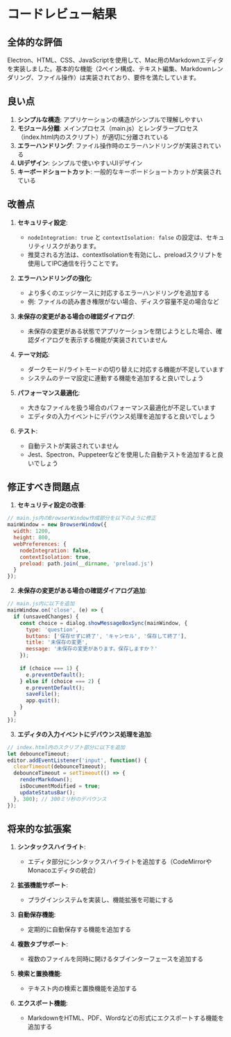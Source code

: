 # コードレビュー結果

## 全体的な評価

Electron、HTML、CSS、JavaScriptを使用して、Mac用のMarkdownエディタを実装しました。基本的な機能（2ペイン構成、テキスト編集、Markdownレンダリング、ファイル操作）は実装されており、要件を満たしています。

## 良い点

1. **シンプルな構造**: アプリケーションの構造がシンプルで理解しやすい
2. **モジュール分離**: メインプロセス（main.js）とレンダラープロセス（index.html内のスクリプト）が適切に分離されている
3. **エラーハンドリング**: ファイル操作時のエラーハンドリングが実装されている
4. **UIデザイン**: シンプルで使いやすいUIデザイン
5. **キーボードショートカット**: 一般的なキーボードショートカットが実装されている

## 改善点

1. **セキュリティ設定**:
   - `nodeIntegration: true` と `contextIsolation: false` の設定は、セキュリティリスクがあります。
   - 推奨される方法は、contextIsolationを有効にし、preloadスクリプトを使用してIPC通信を行うことです。

2. **エラーハンドリングの強化**:
   - より多くのエッジケースに対応するエラーハンドリングを追加する
   - 例: ファイルの読み書き権限がない場合、ディスク容量不足の場合など

3. **未保存の変更がある場合の確認ダイアログ**:
   - 未保存の変更がある状態でアプリケーションを閉じようとした場合、確認ダイアログを表示する機能が実装されていません

4. **テーマ対応**:
   - ダークモード/ライトモードの切り替えに対応する機能が不足しています
   - システムのテーマ設定に連動する機能を追加すると良いでしょう

5. **パフォーマンス最適化**:
   - 大きなファイルを扱う場合のパフォーマンス最適化が不足しています
   - エディタの入力イベントにデバウンス処理を追加すると良いでしょう

6. **テスト**:
   - 自動テストが実装されていません
   - Jest、Spectron、Puppeteerなどを使用した自動テストを追加すると良いでしょう

## 修正すべき問題点

1. **セキュリティ設定の改善**:
```javascript
// main.js内のBrowserWindow作成部分を以下のように修正
mainWindow = new BrowserWindow({
  width: 1200,
  height: 800,
  webPreferences: {
    nodeIntegration: false,
    contextIsolation: true,
    preload: path.join(__dirname, 'preload.js')
  }
});
```

2. **未保存の変更がある場合の確認ダイアログ追加**:
```javascript
// main.js内に以下を追加
mainWindow.on('close', (e) => {
  if (unsavedChanges) {
    const choice = dialog.showMessageBoxSync(mainWindow, {
      type: 'question',
      buttons: ['保存せずに終了', 'キャンセル', '保存して終了'],
      title: '未保存の変更',
      message: '未保存の変更があります。保存しますか？'
    });
    
    if (choice === 1) {
      e.preventDefault();
    } else if (choice === 2) {
      e.preventDefault();
      saveFile();
      app.quit();
    }
  }
});
```

3. **エディタの入力イベントにデバウンス処理を追加**:
```javascript
// index.html内のスクリプト部分に以下を追加
let debounceTimeout;
editor.addEventListener('input', function() {
  clearTimeout(debounceTimeout);
  debounceTimeout = setTimeout(() => {
    renderMarkdown();
    isDocumentModified = true;
    updateStatusBar();
  }, 300); // 300ミリ秒のデバウンス
});
```

## 将来的な拡張案

1. **シンタックスハイライト**:
   - エディタ部分にシンタックスハイライトを追加する（CodeMirrorやMonacoエディタの統合）

2. **拡張機能サポート**:
   - プラグインシステムを実装し、機能拡張を可能にする

3. **自動保存機能**:
   - 定期的に自動保存する機能を追加する

4. **複数タブサポート**:
   - 複数のファイルを同時に開けるタブインターフェースを追加する

5. **検索と置換機能**:
   - テキスト内の検索と置換機能を追加する

6. **エクスポート機能**:
   - MarkdownをHTML、PDF、Wordなどの形式にエクスポートする機能を追加する

